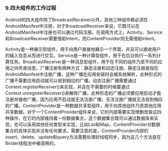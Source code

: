 ### 9.四大组件的工作过程

Android的四大组件除了BroadcastReceiver以外，其他三种组件都必须在AndroidManifest中注册，对于BroadcastReceiver来说，它既可以在AndroidManifest中注册也可以通过代码注册。在调用方式上，Activity、Service和BroadcastReceiver需要借助Intent，而ContentProvider则无需借助Intent。

Activity是一种展示型组件，用于向用户直接地展示一个界面，并且可以接收用户的输入信息从而进行交互。Service是一种计算型组件，用于在后台执行一系列计算任务。BroadcastReceiver是一种消息型组件，用于在不同的组件乃至不同的应用之间传递消息。广播注册有两种方式：静态注册和动态注册。静态注册是指在AndroidManifest中注册广播，这种广播在应用安装时会被系统解析，此种形式的广播不需要应用启动就可以收到相应的广播。动态注册广播需要通过Context.registerReceiver()来实现，并且在不需要的时候要通过Context.unregisterReceiver()来解除广播，此种形态的广播必须要应用启动才能注册并接收广播，因为应用不启动就无法注册广播，无法注册广播就无法收到相应的广播。ContentProvider是一种数据共享型组件，用于向其他组件乃至其他应用共享数据。对于一个ContentProvider组件来说，它的内部需要实现增删改查这四种操作，在它的内部维持着一份数据集合，这个数据集合既可以通过数据库来实现，也可以采用其他任何类型来实现，比如List和Map，ContentProvider对数据集合的具体实现并没有任何要求。需要注意的是，ContentProvider内部的insert、delete、update和query方法需要处理好线程同步，因为这几个方法是在Binder线程池中被调用的。